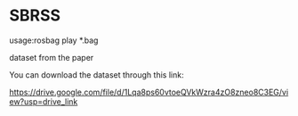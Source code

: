 # SBRSS
usage:rosbag play *.bag

dataset from the paper

You can download the dataset through this link:

https://drive.google.com/file/d/1Lqa8ps60vtoeQVkWzra4zO8zneo8C3EG/view?usp=drive_link
